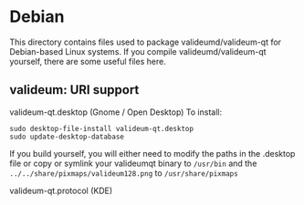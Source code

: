 
Debian
====================
This directory contains files used to package valideumd/valideum-qt
for Debian-based Linux systems. If you compile valideumd/valideum-qt yourself, there are some useful files here.

## valideum: URI support ##


valideum-qt.desktop  (Gnome / Open Desktop)
To install:

	sudo desktop-file-install valideum-qt.desktop
	sudo update-desktop-database

If you build yourself, you will either need to modify the paths in
the .desktop file or copy or symlink your valideumqt binary to `/usr/bin`
and the `../../share/pixmaps/valideum128.png` to `/usr/share/pixmaps`

valideum-qt.protocol (KDE)

